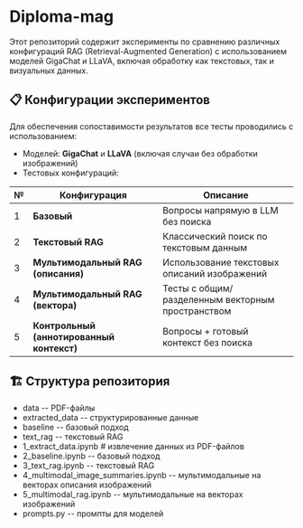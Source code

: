 # Diploma-mag
Этот репозиторий содержит эксперименты по сравнению различных конфигураций RAG (Retrieval-Augmented Generation) с использованием моделей GigaChat и LLaVA, включая обработку как текстовых, так и визуальных данных.

## 📋 Конфигурации экспериментов

Для обеспечения сопоставимости результатов все тесты проводились с использованием:

- Моделей: **GigaChat** и **LLaVA** (включая случаи без обработки изображений)
- Тестовых конфигураций:

| №  | Конфигурация                          | Описание                                                                 |
|----|---------------------------------------|--------------------------------------------------------------------------|
| 1  | **Базовый**                           | Вопросы напрямую в LLM без поиска                                        |
| 2  | **Текстовый RAG**                     | Классический поиск по текстовым данным                                   |
| 3  | **Мультимодальный RAG (описания)**    | Использование текстовых описаний изображений                             |
| 4  | **Мультимодальный RAG (вектора)**     | Тесты с общим/разделенным векторным пространством                        |
| 5  | **Контрольный (аннотированный контекст)** | Вопросы + готовый контекст без поиска                                |

## 🏗️ Структура репозитория
* data -- PDF-файлы
* extracted_data -- структурированные данные
* baseline -- базовый подход
* text_rag -- текстовый RAG
* 1_extract_data.ipynb # извлечение данных из PDF-файлов
* 2_baseline.ipynb -- базовый подход
* 3_text_rag.ipynb -- текстовый RAG
* 4_multimodal_image_summaries.ipynb -- мультимодальные на векторах описания изображений
* 5_multimodal_rag.ipynb -- мультимодальные на векторах изображений
* prompts.py -- промпты для моделей
